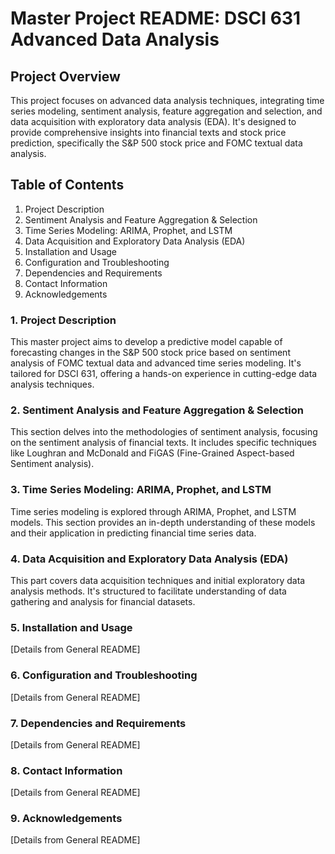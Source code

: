 
# Master Project README: DSCI 631 Advanced Data Analysis

## Project Overview
This project focuses on advanced data analysis techniques, integrating time series modeling, sentiment analysis, feature aggregation and selection, and data acquisition with exploratory data analysis (EDA). It's designed to provide comprehensive insights into financial texts and stock price prediction, specifically the S&P 500 stock price and FOMC textual data analysis.

## Table of Contents
1. Project Description
2. Sentiment Analysis and Feature Aggregation & Selection
3. Time Series Modeling: ARIMA, Prophet, and LSTM
4. Data Acquisition and Exploratory Data Analysis (EDA)
5. Installation and Usage
6. Configuration and Troubleshooting
7. Dependencies and Requirements
8. Contact Information
9. Acknowledgements

### 1. Project Description
This master project aims to develop a predictive model capable of forecasting changes in the S&P 500 stock price based on sentiment analysis of FOMC textual data and advanced time series modeling. It's tailored for DSCI 631, offering a hands-on experience in cutting-edge data analysis techniques.

### 2. Sentiment Analysis and Feature Aggregation & Selection
This section delves into the methodologies of sentiment analysis, focusing on the sentiment analysis of financial texts. It includes specific techniques like Loughran and McDonald and FiGAS (Fine-Grained Aspect-based Sentiment analysis).

### 3. Time Series Modeling: ARIMA, Prophet, and LSTM
Time series modeling is explored through ARIMA, Prophet, and LSTM models. This section provides an in-depth understanding of these models and their application in predicting financial time series data.

### 4. Data Acquisition and Exploratory Data Analysis (EDA)
This part covers data acquisition techniques and initial exploratory data analysis methods. It's structured to facilitate understanding of data gathering and analysis for financial datasets.

### 5. Installation and Usage
[Details from General README]

### 6. Configuration and Troubleshooting
[Details from General README]

### 7. Dependencies and Requirements
[Details from General README]

### 8. Contact Information
[Details from General README]

### 9. Acknowledgements
[Details from General README]
